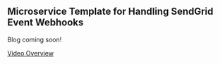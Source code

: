 ## Microservice Template for Handling SendGrid Event Webhooks

Blog coming soon!

[Video Overview]([https://link-url-here.org](https://youtu.be/9NSkwQAdSps)https://youtu.be/9NSkwQAdSps)

